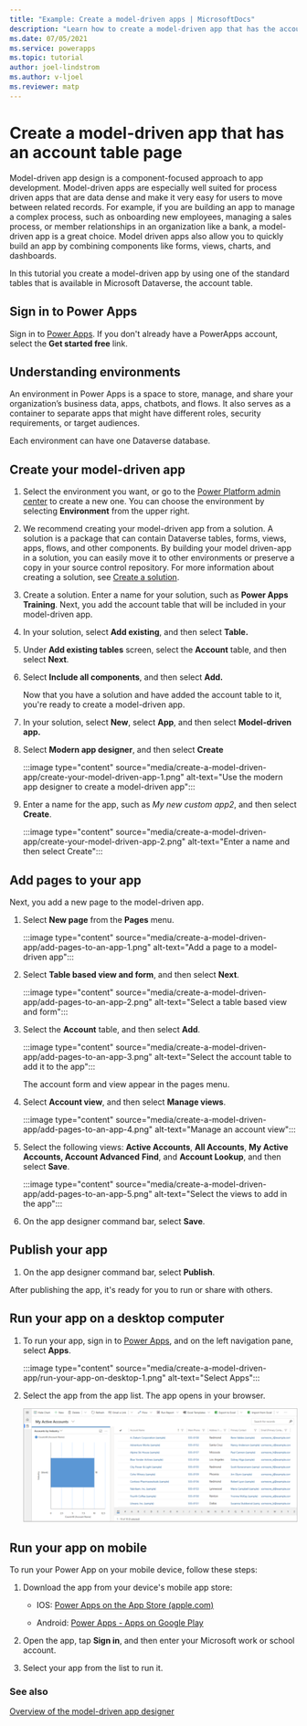 ```yaml
---
title: "Example: Create a model-driven apps | MicrosoftDocs"
description: "Learn how to create a model-driven app that has the account table added to it."
ms.date: 07/05/2021
ms.service: powerapps
ms.topic: tutorial
author: joel-lindstrom
ms.author: v-ljoel
ms.reviewer: matp
---
```

# Create a model-driven app that has an account table page

Model-driven app design is a component-focused approach to app development. Model-driven apps are especially well suited for process driven apps that are data dense and make it very easy for users to move between related records. For example, if you are building an app to manage a complex process, such as onboarding new employees, managing a sales process, or member relationships in an organization like a bank, a model-driven app is a great choice. Model driven apps also allow you to quickly build an app by combining components like forms, views, charts, and dashboards. 

In this tutorial you create a model-driven app by using one of the standard tables that is available in Microsoft Dataverse, the account table.

## Sign in to Power Apps

Sign in to [Power Apps](https://make.powerapps.com/). If you don't already have a PowerApps account, select the **Get started free** link.

## Understanding environments

An environment in Power Apps is a space to store, manage, and share your organization’s business data, apps, chatbots, and flows. It also serves as a container to separate apps that might have different roles, security requirements, or target audiences.

Each environment can have one Dataverse database.

## Create your model-driven app

1. Select the environment you want, or go to the [Power Platform admin center](https://admin.powerplatform.microsoft.com/) to create a new one. You can choose the environment by selecting **Environment** from the upper right.

1. We recommend creating your model-driven app from a solution. A solution is a package that can contain Dataverse tables, forms, views, apps, flows, and other components. By building your model driven-app in a solution, you can easily move it to other environments or preserve a copy in your source control repository. For more information about creating a solution, see [Create a solution](/powerapps/maker/data-platform/create-solution).

1. Create a solution. Enter a name for your solution, such as **Power Apps Training**. Next, you add the account table that will be included in your model-driven app.

1. In your solution, select **Add existing**, and then select **Table.**

1. Under **Add existing tables** screen, select the **Account** table, and then select **Next**.

1. Select **Include all components**, and then select **Add.**

   Now that you have a solution and have added the account table to it, you're ready to create a model-driven app.

1. In your solution, select **New**, select **App**, and then select **Model-driven app.**

1. Select **Modern app designer**, and then select **Create**

   :::image type="content" source="media/create-a-model-driven-app/create-your-model-driven-app-1.png" alt-text="Use the modern app designer to create a model-driven app":::

1. Enter a name for the app, such as *My new custom app2*, and then select **Create**.

   :::image type="content" source="media/create-a-model-driven-app/create-your-model-driven-app-2.png" alt-text="Enter a name and then select Create":::

## Add pages to your app

Next, you add a new page to the model-driven app. 
1. Select **New page** from the **Pages** menu.

   :::image type="content" source="media/create-a-model-driven-app/add-pages-to-an-app-1.png" alt-text="Add a page to a model-driven app":::

1. Select **Table based view and form**, and then select **Next**.

   :::image type="content" source="media/create-a-model-driven-app/add-pages-to-an-app-2.png" alt-text="Select a table based view and form":::

1. Select the **Account** table, and then select **Add**.

   :::image type="content" source="media/create-a-model-driven-app/add-pages-to-an-app-3.png" alt-text="Select the account table to add it to the app":::

   The account form and view appear in the pages menu.

1. Select **Account view**, and then select **Manage views**.

   :::image type="content" source="media/create-a-model-driven-app/add-pages-to-an-app-4.png" alt-text="Manage an account view":::

1. Select the following views: **Active Accounts**, **All Accounts**, **My Active Accounts, Account Advanced** **Find**, and **Account Lookup**, and then select **Save**.

   :::image type="content" source="media/create-a-model-driven-app/add-pages-to-an-app-5.png" alt-text="Select the views to add in the app":::

1. On the app designer command bar, select **Save**.

## Publish your app

1. On the app designer command bar, select **Publish**.

After publishing the app, it's ready for you to run or share with others.

## Run your app on a desktop computer

1. To run your app, sign in to [Power Apps](https://make.powerapps.com/), and  on the left navigation pane, select **Apps**.

   :::image type="content" source="media/create-a-model-driven-app/run-your-app-on-desktop-1.png" alt-text="Select Apps":::

1. Select the app from the app list. The app opens in your browser.

   ![Simple account table app](media/create-a-model-driven-app/run-your-app-on-desktop-2.png "Simple account table app")

## Run your app on mobile

To run your Power App on your mobile device, follow these steps:

1. Download the app from your device's mobile app store:

   - IOS: [‎Power Apps on the App Store (apple.com)](https://apps.apple.com/us/app/power-apps/id1047318566)

   - Android: [Power Apps - Apps on Google Play](https://play.google.com/store/apps/details?id=com.microsoft.msapps&hl=en_US&gl=US)

1. Open the app, tap **Sign in**, and then enter your Microsoft work or school account.

1. Select your app from the list to run it.

### See also
[Overview of the model-driven app designer](app-designer-overview.md)